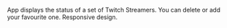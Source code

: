 App displays the status of a set of Twitch Streamers. You can delete or add your favourite one. Responsive design.
